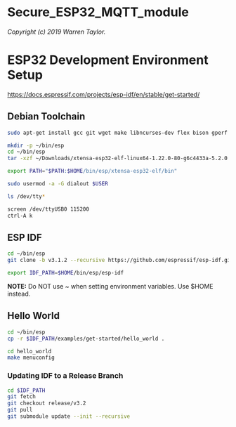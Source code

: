 # Secure_ESP32_MQTT_module
*Copyright (c) 2019 Warren Taylor.*

# ESP32 Development Environment Setup
<https://docs.espressif.com/projects/esp-idf/en/stable/get-started/>

## Debian Toolchain
```bash
sudo apt-get install gcc git wget make libncurses-dev flex bison gperf python python-serial

mkdir -p ~/bin/esp
cd ~/bin/esp
tar -xzf ~/Downloads/xtensa-esp32-elf-linux64-1.22.0-80-g6c4433a-5.2.0.tar.gz

export PATH="$PATH:$HOME/bin/esp/xtensa-esp32-elf/bin"

sudo usermod -a -G dialout $USER

ls /dev/tty*

screen /dev/ttyUSB0 115200
ctrl-A k
```

## ESP IDF
```bash
cd ~/bin/esp
git clone -b v3.1.2 --recursive https://github.com/espressif/esp-idf.git

export IDF_PATH=$HOME/bin/esp/esp-idf
```
**NOTE:** Do NOT use ~ when setting environment variables. Use $HOME instead.

## Hello World
```bash
cd ~/bin/esp
cp -r $IDF_PATH/examples/get-started/hello_world .

cd hello_world
make menuconfig
```

### Updating IDF to a Release Branch
```bash
cd $IDF_PATH
git fetch
git checkout release/v3.2
git pull
git submodule update --init --recursive
```
